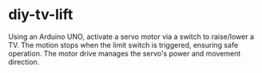 # diy-tv-lift
Using an Arduino UNO, activate a servo motor via a switch to raise/lower a TV. The motion stops when the limit switch is triggered, ensuring safe operation. The motor drive manages the servo's power and movement direction.